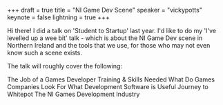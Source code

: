 +++
draft = true
title = "NI Game Dev Scene"
speaker = "vickypotts"
keynote = false
lightning = true
+++

Hi there! I did a talk on 'Student to Startup' last year. I'd like to do my 'I've levelled up a wee bit' talk - which is about the NI Game Dev scene in Northern Ireland and the tools that we use, for those who may not even know such a scene exists. 

The talk will roughly cover the following:

The Job of a Games Developer
Training & Skills Needed
What Do Games Companies Look For
What Development Software is Useful
Journey to Whitepot
The NI Games Development Industry
